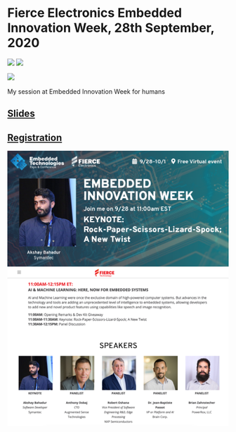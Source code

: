 # Fierce Electronics Embedded Innovation Week, 28th September, 2020

[![](https://img.shields.io/github/license/sourcerer-io/hall-of-fame.svg?colorB=ff0000)](https://github.com/akshaybahadur21/Emojinator/blob/master/LICENSE.md)  [![](https://img.shields.io/badge/Akshay-Bahadur-brightgreen.svg?colorB=ff0000)](https://akshaybahadur.com)

[<img src = "https://www.fiercedigitaltechevents.com/sites/fiercedigitaltechevents/files/logo/Fierce-Tech-Color.svg">](https://www.fiercedigitaltechevents.com/embedded-innovation-week)

My session at  Embedded Innovation Week for humans 

## [Slides](https://docs.google.com/presentation/d/1CaYOMrTkvHBYqWNYd7K7bR8GUNY7VoVFTlLDHdS4qU8/edit?usp=sharing)
## [Registration](https://pages.questexnetwork.com/EmbeddedInnovationWeek-Registration-2020.html)

<img src = "https://github.com/akshaybahadur21/Fierce-Embedded-Innovation-2020/blob/master/akshay.png">
<img src = "https://github.com/akshaybahadur21/Fierce-Embedded-Innovation-2020/blob/master/akshay_2.png">
